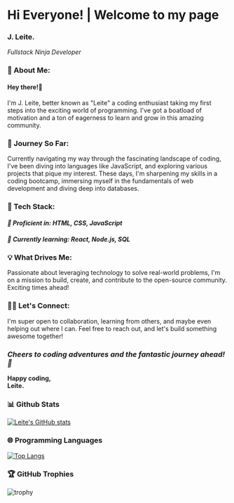 
# Hi Everyone! | Welcome to my page

### J. Leite.
*Fullstack Ninja Developer*

### 🚀 About Me:
#### Hey there!👋<br>
I'm J. Leite, better known as "Leite" a coding enthusiast taking my first steps into the exciting world of programming. I've got a boatload of motivation and a ton of eagerness to learn and grow in this amazing community.

### 🌱 Journey So Far:
Currently navigating my way through the fascinating landscape of coding, I've been diving into languages like JavaScript, and exploring various projects that pique my interest. These days, I'm sharpening my skills in a coding bootcamp, immersing myself in the fundamentals of web development and diving deep into databases.

### 🔧 Tech Stack:
#### *🚀 Proficient in: HTML, CSS, JavaScript* <br>
#### *🌟 Currently learning: React, Node.js, SQL*

### 💡 What Drives Me:
Passionate about leveraging technology to solve real-world problems, I'm on a mission to build, create, and contribute to the open-source community. Exciting times ahead!

### 👯‍♀️ Let's Connect:
I'm super open to collaboration, learning from others, and maybe even helping out where I can. Feel free to reach out, and let's build something awesome together!

### *Cheers to coding adventures and the fantastic journey ahead! 🚀*
**Happy coding,** <br>
**Leite.**


### 📊 Github Stats

[![Leite's GitHub stats](https://github-readme-stats.vercel.app/api?username=leiteway&theme=ayu-mirage)](https://github.com/leiteway/github-readme-stats)

### 🌐 Programming Languages

[![Top Langs](https://github-readme-stats.vercel.app/api/top-langs/?username=leiteway&layout=compact&theme=ayu-mirage)](https://github.com/leiteway/github-readme-stats)

### 🏆 GitHub Trophies

![trophy](https://github-profile-trophy.vercel.app/?username=leiteway&row=2&column=3&theme=gitdimmed&no-frame=true)
